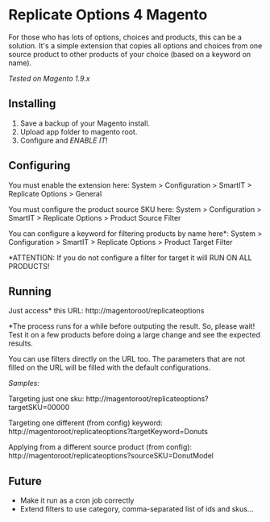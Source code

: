 # Replicate Options 4 Magento

For those who has lots of options, choices and products, this can be a solution.
It's a simple extension that copies all options and choices from one source product to other products of your choice (based on a keyword on name).

*Tested on Magento 1.9.x*

## Installing

1. Save a backup of your Magento install.
2. Upload app folder to magento root.
3. Configure and *ENABLE IT*!

## Configuring

You must enable the extension here:
System > Configuration > SmartIT > Replicate Options > General

You must configure the product source SKU here:
System > Configuration > SmartIT > Replicate Options > Product Source Filter

You can configure a keyword for filtering products by name here*:
System > Configuration > SmartIT > Replicate Options > Product Target Filter

*ATTENTION: If you do not configure a filter for target it will RUN ON ALL PRODUCTS!

## Running

Just access* this URL: http://magentoroot/replicateoptions

*The process runs for a while before outputing the result. So, please wait! Test it on a few products before doing a large change and see the expected results.

You can use filters directly on the URL too. The parameters that are not filled on the URL will be filled with the default configurations.

*Samples:*

Targeting just one sku:
http://magentoroot/replicateoptions?targetSKU=00000

Targeting one different (from config) keyword:
http://magentoroot/replicateoptions?targetKeyword=Donuts

Applying from a different source product (from config):
http://magentoroot/replicateoptions?sourceSKU=DonutModel

## Future

* Make it run as a cron job correctly
* Extend filters to use category, comma-separated list of ids and skus...